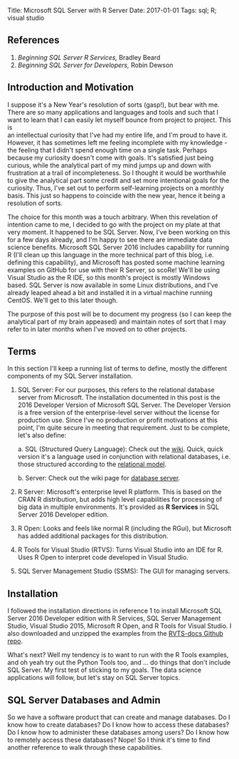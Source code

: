 Title: Microsoft SQL Server with R Server
Date: 2017-01-01
Tags: sql; R; visual studio

## References

1. *Beginning SQL Server R Services,* Bradley Beard
2. *Beginning SQL Server for Developers,* Robin Dewson


## Introduction and Motivation

I suppose it's a New Year's resolution of sorts (gasp!), but bear with me. There are so many applications and 
languages and tools and such that I want to learn that I can easily let myself bounce from project to project. This is 			
an intellectual curiosity that I've had my entire life, and I'm proud to have it. However, it has sometimes left me 
feeling incomplete with my knowledge - the feeling that I didn't spend enough time on a single task. Perhaps because 
my curiosity doesn't come with goals. It's satisfied just being curious, while the analytical part of my mind jumps up 
and down with frustration at a trail of incompleteness. So I thought it would be worthwhile to give the analytical 
part some credit and set more intentional goals for the curiosity. Thus, I've set out to perform self-learning 
projects on a monthly basis. This just so happens to coincide with the new year, hence it being a resolution of sorts. 

The choice for this month was a touch arbitrary. When this revelation of intention came to me, I decided to go with 
the project on my plate at that very moment. It happened to be SQL Server. Now, I've been working on this for a few 
days already, and I'm happy to see there are immediate data science benefits. Microsoft SQL Server 2016 includes 
capability for running R (I'll clean up this language in the more technical part of this blog, i.e. defining this 
capability), and Microsoft has posted some machine learning examples on GitHub for use with their R Server, so scoRe! 
We'll be using Visual Studio as the R IDE, so this month's project is mostly Windows based. SQL 
Server is now available in some Linux distributions, and I've already leaped ahead a bit and installed it in a virtual 
machine running CentOS. We'll get to this later though.

The purpose of this post will be to document my progress (so I can keep the analytical part of my brain appeased) and maintain notes of sort that I may refer to in later months when I've moved on to other projects.

## Terms

In this section I'll keep a running list of terms to define, mostly the different components of my SQL Server 
installation. 

1. SQL Server: For our purposes, this refers to the relational database server from Microsoft. The installation documented in this post is the 2016 Developer Version of Microsoft SQL Server. The Developer Version is a free version of the enterprise-level server without the license for production use. Since I've no production or profit motivations at this point, I'm quite secure in meeting that requirement. Just to be complete, let's also define:

	a. SQL (Structured Query Language): Check out the [wiki](https://en.wikipedia.org/wiki/SQL). Quick, quick version it's a language used in conjunction with relational databases, i.e. those structured according to the [relational model](https://en.wikipedia.org/wiki/Relational_model).

	b. Server: Check out the wiki page for [database server](https://en.wikipedia.org/wiki/Database_server).

2. R Server: Microsoft's enterprise level R platform. This is based on the CRAN R distribution, but adds high level capabilities for processing of big data in multiple environments. It's provided as **R Services** in SQL Server 2016 Developer edition. 

3. R Open: Looks and feels like normal R (including the RGui), but Microsoft has added additional packages for this distribution.

4. R Tools for Visual Studio (RTVS): Turns Visual Studio into an IDE for R. Uses R Open to interpret code developed in Visual Studio.

5. SQL Server Management Studio (SSMS): The GUI for managing servers.

## Installation

I followed the installation directions in reference 1 to install Microsoft SQL Server 2016 Developer edition with R Services, SQL Server Management Studio, Visual Studio 2015, Microsoft R Open, and R Tools for Visual Studio. I also downloaded and unzipped the examples from the [RVTS-docs  Github repo](https://github.com/microsoft/RTVS-docs). 

What's next? Well my tendency is to want to run with the R Tools examples, and oh yeah try out the Python Tools too, and ... do things that don't include SQL Server. My first test of sticking to my goals. The data science applications will follow, but let's stay on SQL Server topics. 

## SQL Server Databases and Admin

So we have a software product that can create and manage databases. Do I know how to create databases? Do I know how to access these databases? Do I know how to administer these databases among users? Do I know how to remotely access these databases? Nope! So I think it's time to find another reference to walk through these capabilities. 
